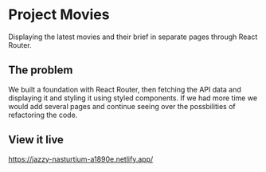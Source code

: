 # Project Movies
Displaying the latest movies and their brief in separate pages through React Router.

## The problem
We built a foundation with React Router, then fetching the API data and displaying it and styling it using styled components. If we had more time we would add several pages and continue seeing over the possbilities of refactoring the code.

## View it live
https://jazzy-nasturtium-a1890e.netlify.app/
